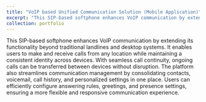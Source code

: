 ```yaml
---
title: "VoIP based Unified Communication Solution (Mobile Application)"
excerpt: "This SIP-based softphone enhances VoIP communication by extending its functionality beyond traditional landlines and desktop systems. It enables users to make and receive calls from any location while maintaining a consistent identity across devices. With seamless call continuity, ongoing calls can be transferred between devices without disruption. The platform also streamlines communication management by consolidating contacts, voicemail, call history, and personalized settings in one place. Users can efficiently configure answering rules, greetings, and presence settings, ensuring a more flexible and responsive communication experience."
collection: portfolio
---
```


This SIP-based softphone enhances VoIP communication by extending its functionality beyond traditional landlines and desktop systems. It enables users to make and receive calls from any location while maintaining a consistent identity across devices. With seamless call continuity, ongoing calls can be transferred between devices without disruption. The platform also streamlines communication management by consolidating contacts, voicemail, call history, and personalized settings in one place. Users can efficiently configure answering rules, greetings, and presence settings, ensuring a more flexible and responsive communication experience.
